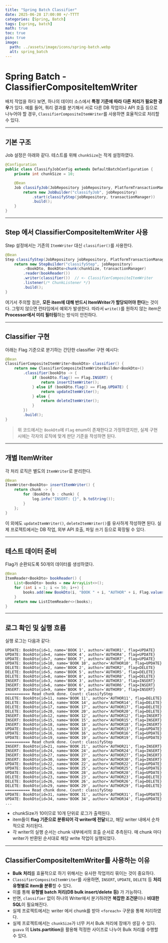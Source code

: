 ```yaml
---
title: "Spring Batch Classifier"
date: 2025-06-28 17:00:00 +/-TTTT
categories: [Spring, Batch]
tags: [spring, batch]
math: true
toc: true
pin: true
image:
  path: ../assets/image/icons/spring-batch.webp
  alt: spring_batch
---
```


# Spring Batch - ClassifierCompositeItemWriter

배치 작업을 하다 보면, 하나의 데이터 소스에서 **특정 기준에 따라 다른 처리가 필요한 경우**가 있다. 예를 들어, 쿼리 결과를 분기해서 서로 다른 DB 작업이나 API 호출 등으로 나누어야 할 경우, `ClassifierCompositeItemWriter`를 사용하면 효율적으로 처리할 수 있다. 

---

## 기본 구조

Job 설정은 아래와 같다. 테스트를 위해 `chunkSize`는 작게 설정하였다.

```java
@Configuration
public class ClassifyJobConfig extends DefaultBatchConfiguration {
    private int chunkSize = 10;

    @Bean
    Job classifyJob(JobRepository jobRepository, PlatformTransactionManager transactionManager) {
        return new JobBuilder("classifyJob", jobRepository)
            .start(classifyStep(jobRepository, transactionManager))
            .build();
    }
}
```

---

## Step 에서 ClassifierCompositeItemWriter 사용

Step 설정에서는 기존의 `ItemWriter` 대신 `classifier()`를 사용한다.

```java
@Bean
Step classifyStep(JobRepository jobRepository, PlatformTransactionManager transactionManager) {
    return new StepBuilder("classifyStep", jobRepository)
        .<BookDto, BookDto>chunk(chunkSize, transactionManager)
        .reader(bookReader())
        .writer(classifier())  // <- ClassifierCompositeItemWriter
        .listener(/* ChunkListener */)
        .build();
}
```

여기서 주의할 점은, **모든 item에 대해 반드시 ItemWriter가 할당되어야 한다**는 것이다. 그렇지 않으면 런타임에서 예외가 발생한다.
따라서 `write()`를 원하지 않는 item은 **Processor에서 미리 필터링**하는 방식이 안전하다.

---

## Classifier 구현

아래는 Flag 기준으로 분기하는 간단한 classifier 구현 예시다:

```java
@Bean
ClassifierCompositeItemWriter<BookDto> classifier() {
    return new ClassifierCompositeItemWriterBuilder<BookDto>()
        .classifier(bookDto -> {
            if (bookDto.flag() == Flag.INSERT) {
                return insertItemWriter();
            } else if (bookDto.flag() == Flag.UPDATE) {
                return updateItemWriter();
            } else {
                return deleteItemWriter();
            }
        })
        .build();
}
```

> 위 코드에서는 `BookDto`에 `Flag` enum이 존재한다고 가정하였지만, 실제 구현 시에는 각자의 로직에 맞게 판단 기준을 작성하면 된다.

---

## 개별 ItemWriter

각 처리 로직은 별도의 `ItemWriter`로 분리한다.

```java
@Bean
ItemWriter<BookDto> insertItemWriter() {
    return chunk -> {
        for (BookDto b : chunk) {
            log.info("INSERT: {}", b.toString());
        }
    };
}
```

이 외에도 `updateItemWriter()`, `deleteItemWriter()`를 유사하게 작성하면 된다.
실제 프로젝트에서는 DB 작업, 외부 API 호출, 파일 쓰기 등으로 확장될 수 있다.

---

## 테스트 데이터 준비

Flag가 순환되도록 50개의 데이터를 생성하였다.

```java
@Bean
ItemReader<BookDto> bookReader() {
    List<BookDto> books = new ArrayList<>();
    for (int i = 1; i <= 50; i++) {
        books.add(new BookDto(i, "BOOK " + i, "AUTHOR" + i, Flag.values()[i % 3]));
    }
    return new ListItemReader<>(books);
}
```

---

## 로그 확인 및 실행 흐름

실행 로그는 다음과 같다:

```
UPDATE: BookDto{id=1, name='BOOK 1', author='AUTHOR1', flag=UPDATE}
UPDATE: BookDto{id=4, name='BOOK 4', author='AUTHOR4', flag=UPDATE}
UPDATE: BookDto{id=7, name='BOOK 7', author='AUTHOR7', flag=UPDATE}
UPDATE: BookDto{id=10, name='BOOK 10', author='AUTHOR10', flag=UPDATE}
DELETE: BookDto{id=2, name='BOOK 2', author='AUTHOR2', flag=DELETE}
DELETE: BookDto{id=5, name='BOOK 5', author='AUTHOR5', flag=DELETE}
DELETE: BookDto{id=8, name='BOOK 8', author='AUTHOR8', flag=DELETE}
INSERT: BookDto{id=3, name='BOOK 3', author='AUTHOR3', flag=INSERT}
INSERT: BookDto{id=6, name='BOOK 6', author='AUTHOR6', flag=INSERT}
INSERT: BookDto{id=9, name='BOOK 9', author='AUTHOR9', flag=INSERT}
=========== Read chunk done. Count: classifyStep
DELETE: BookDto{id=11, name='BOOK 11', author='AUTHOR11', flag=DELETE}
DELETE: BookDto{id=14, name='BOOK 14', author='AUTHOR14', flag=DELETE}
DELETE: BookDto{id=17, name='BOOK 17', author='AUTHOR17', flag=DELETE}
DELETE: BookDto{id=20, name='BOOK 20', author='AUTHOR20', flag=DELETE}
INSERT: BookDto{id=12, name='BOOK 12', author='AUTHOR12', flag=INSERT}
INSERT: BookDto{id=15, name='BOOK 15', author='AUTHOR15', flag=INSERT}
INSERT: BookDto{id=18, name='BOOK 18', author='AUTHOR18', flag=INSERT}
UPDATE: BookDto{id=13, name='BOOK 13', author='AUTHOR13', flag=UPDATE}
UPDATE: BookDto{id=16, name='BOOK 16', author='AUTHOR16', flag=UPDATE}
UPDATE: BookDto{id=19, name='BOOK 19', author='AUTHOR19', flag=UPDATE}
=========== Read chunk done. Count: classifyStep
INSERT: BookDto{id=21, name='BOOK 21', author='AUTHOR21', flag=INSERT}
INSERT: BookDto{id=24, name='BOOK 24', author='AUTHOR24', flag=INSERT}
INSERT: BookDto{id=27, name='BOOK 27', author='AUTHOR27', flag=INSERT}
INSERT: BookDto{id=30, name='BOOK 30', author='AUTHOR30', flag=INSERT}
UPDATE: BookDto{id=22, name='BOOK 22', author='AUTHOR22', flag=UPDATE}
UPDATE: BookDto{id=25, name='BOOK 25', author='AUTHOR25', flag=UPDATE}
UPDATE: BookDto{id=28, name='BOOK 28', author='AUTHOR28', flag=UPDATE}
DELETE: BookDto{id=23, name='BOOK 23', author='AUTHOR23', flag=DELETE}
DELETE: BookDto{id=26, name='BOOK 26', author='AUTHOR26', flag=DELETE}
DELETE: BookDto{id=29, name='BOOK 29', author='AUTHOR29', flag=DELETE}
=========== Read chunk done. Count: classifyStep
UPDATE: BookDto{id=31, name='BOOK 31', author='AUTHOR31', flag=UPDATE}
UPDATE: BookDto{id=34, name='BOOK 34', author='AUTHOR34', flag=UPDATE}
...
```

* chunkSize가 10이므로 10개 단위로 로그가 출력된다.
* item들이 **flag 기준으로 분류되어 각 writer에 전달**되고, 해당 writer 내에서 순차적으로 처리된다.
* 각 writer의 실행 순서는 chunk 내부에서의 호출 순서로 추측된다. 매 chunk 마다 writer가 반환된 순서대로 해당 write 작업이 실행되었다. 

---

## ClassifierCompositeItemWriter를 사용하는 이유

* **Bulk 처리**를 효율적으로 하기 위해서는 유사한 작업끼리 묶이는 것이 중요하다.
* `ClassifierCompositeItemWriter`를 사용하면, `INSERT`, `UPDATE`, `DELETE` 등 **처리 유형별로 item을 분류**할 수 있다.
* 이를 통해 **유형별 batch 처리(DB bulk insert/delete 등)** 가 가능하다.
* 반면, `classifier` 없이 하나의 Writer에서 분기하려면 **복잡한 조건문**이나 **비대한 SQL**이 필요해진다.
* 실제 프로젝트에서는 writer 에서 chunk를 받아 `<foreach>` 구문을 통해 처리하였다. 
* 실제 프로젝트에서는 `chunkSize`가 너무 커서 Bulk 처리에 장애가 생길 수 있다. `guava` 의 **Lists.partition**을 활용해 적정한 사이즈로 나누어 Bulk 처리를 수행할 수 있다.
